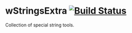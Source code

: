 
# wStringsExtra [![Build Status](https://travis-ci.org/Wandalen/wStringsExtra.svg?branch=master)](https://travis-ci.org/Wandalen/wStringsExtra)

Collection of special string tools.












